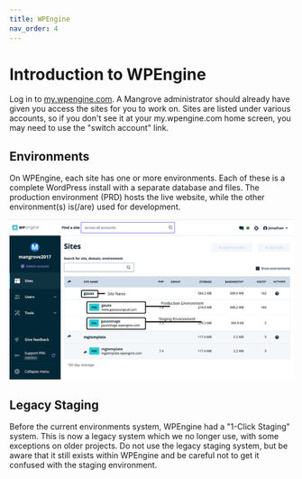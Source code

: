 ```yaml
---
title: WPEngine
nav_order: 4
---
```

# Introduction to WPEngine
Log in to [my.wpengine.com](https://my.wpengine.com/). A Mangrove administrator should already have given you access the sites for you to work on. Sites are listed under various accounts, so if you don't see it at your my.wpengine.com home screen, you may need to use the "switch account" link.

## Environments
On WPEngine, each site has one or more environments. Each of these is a complete WordPress install with a separate database and files. The production environment (PRD) hosts the live website, while the other environment(s) is(/are) used for development.

![Annotated screenshot showing WPE environments](wpe-environments-annotated.png)

## Legacy Staging
Before the current environments system, WPEngine had a "1-Click Staging" system. This is now a legacy system which we no longer use, with some exceptions on older projects. Do not use the legacy staging system, but be aware that it still exists within WPEngine and be careful not to get it confused with the staging environment.
